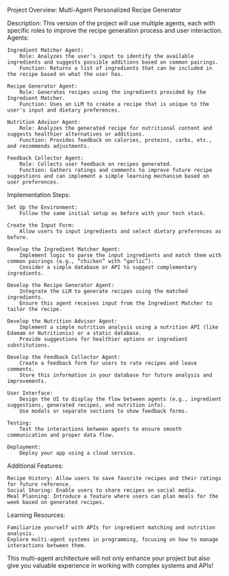 Project Overview: Multi-Agent Personalized Recipe Generator

Description: This version of the project will use multiple agents, each with specific roles to improve the recipe generation process and user interaction.
Agents:

    Ingredient Matcher Agent:
        Role: Analyzes the user’s input to identify the available ingredients and suggests possible additions based on common pairings.
        Function: Returns a list of ingredients that can be included in the recipe based on what the user has.

    Recipe Generator Agent:
        Role: Generates recipes using the ingredients provided by the Ingredient Matcher.
        Function: Uses an LLM to create a recipe that is unique to the user's input and dietary preferences.

    Nutrition Advisor Agent:
        Role: Analyzes the generated recipe for nutritional content and suggests healthier alternatives or additions.
        Function: Provides feedback on calories, proteins, carbs, etc., and recommends adjustments.

    Feedback Collector Agent:
        Role: Collects user feedback on recipes generated.
        Function: Gathers ratings and comments to improve future recipe suggestions and can implement a simple learning mechanism based on user preferences.

Implementation Steps:

    Set Up the Environment:
        Follow the same initial setup as before with your tech stack.

    Create the Input Form:
        Allow users to input ingredients and select dietary preferences as before.

    Develop the Ingredient Matcher Agent:
        Implement logic to parse the input ingredients and match them with common pairings (e.g., “chicken” with “garlic”).
        Consider a simple database or API to suggest complementary ingredients.

    Develop the Recipe Generator Agent:
        Integrate the LLM to generate recipes using the matched ingredients.
        Ensure this agent receives input from the Ingredient Matcher to tailor the recipe.

    Develop the Nutrition Advisor Agent:
        Implement a simple nutrition analysis using a nutrition API (like Edamam or Nutritionix) or a static database.
        Provide suggestions for healthier options or ingredient substitutions.

    Develop the Feedback Collector Agent:
        Create a feedback form for users to rate recipes and leave comments.
        Store this information in your database for future analysis and improvements.

    User Interface:
        Design the UI to display the flow between agents (e.g., ingredient suggestions, generated recipes, and nutrition info).
        Use modals or separate sections to show feedback forms.

    Testing:
        Test the interactions between agents to ensure smooth communication and proper data flow.

    Deployment:
        Deploy your app using a cloud service.

Additional Features:

    Recipe History: Allow users to save favorite recipes and their ratings for future reference.
    Social Sharing: Enable users to share recipes on social media.
    Meal Planning: Introduce a feature where users can plan meals for the week based on generated recipes.

Learning Resources:

    Familiarize yourself with APIs for ingredient matching and nutrition analysis.
    Explore multi-agent systems in programming, focusing on how to manage interactions between them.

This multi-agent architecture will not only enhance your project but also give you valuable experience in working with complex systems and APIs!
